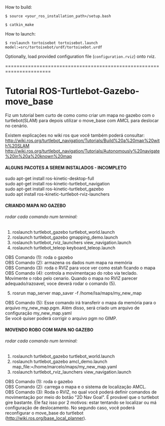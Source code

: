 How to build:

`$ source <your_ros_installation_path>/setup.bash`

`$ catkin_make`

How to launch:

`$ roslaunch tortoisebot tortoisebot.launch model:=src/tortoisebot/urdf/tortoisebot.urdf`

Optionally, load provided configuration file (`configuration.rviz`) onto rviz.

======================================================================

# Tutorial ROS-Turtlebot-Gazebo-move_base

Fiz um tutorial bem curto de como como criar um mapa no gazebo com o turtlebot(SLAM) para depois utilizar o move_base com AMCL para deslocar no cenário.

Existem explicações no wiki ros que você também poderá consultar: 
http://wiki.ros.org/turtlebot_navigation/Tutorials/Build%20a%20map%20with%20SLAM
http://wiki.ros.org/turtlebot_navigation/Tutorials/Autonomously%20navigate%20in%20a%20known%20map

#### ALGUNS PACOTES A SEREM INSTALADOS - INCOMPLETO
sudo apt-get install ros-kinetic-desktop-full  
sudo apt-get install ros-kinetic-turtlebot_navigation  
sudo apt-get install ros-kinetic-turtlebot_gazebo  
sudo apt install ros-kinetic-turtlebot-rviz-launchers  

#### CRIANDO MAPA NO GAZEBO 
###### rodar cada comando num terminal:

1) roslaunch turtlebot_gazebo turtlebot_world.launch  
2) roslaunch turtlebot_gazebo gmapping_demo.launch  
3) roslaunch turtlebot_rviz_launchers view_navigation.launch  
4) roslaunch turtlebot_teleop keyboard_teleop.launch  

OBS Comando (1): roda o gazebo  
OBS Comando (2): armazena os dados num mapa na memória  
OBS Comando (3): roda o RVIZ para voce ver como estah ficando o mapa  
OBS Comando (4): controla a movimentaçao do robo via teclado. Movimente o robo pelo cenario. Quando o mapa no RVIZ parecer adequado/razoavel, voce deverá rodar o comando (5).  

5) rosrun map_server map_saver -f /home/lsa/maps/my_new_map  

OBS Comando (5): Esse comando irá transferir o mapa da memória para o arquivo my_new_map.pgm. Além disso, será criado um arquivo de configuração my_new_map.yaml  
Se você quiser poderá corrigir o arquivo pgm no GIMP.


#### MOVENDO ROBO COM MAPA NO GAZEBO 
###### rodar cada comando num terminal:
1) roslaunch turtlebot_gazebo turtlebot_world.launch  
2) roslaunch turtlebot_gazebo amcl_demo.launch map_file:=/home/marcelo/maps/my_new_map.yaml  
3) roslaunch turtlebot_rviz_launchers view_navigation.launch  

OBS Comando (1): roda o gazebo  
OBS Comando (2): carrega o mapa e o sistema de localização AMCL.  
OBS Comando (3): Roda o RVIZ, no qual você poderá definir comandos de movimentação por meio do botão "2D Nav Goal".
É provável que o turtlebot gire bastante. Ele faz isso por 2 motivos: estar tentando se localizar ou má configuração de deslocamento.
No segundo caso, você poderá reconfigurar o move_base do turtlebot (http://wiki.ros.org/base_local_planner). 
